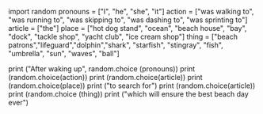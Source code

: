import random
pronouns = ["I", "he", "she", "it"]
action = ["was walking to", "was running to", "was skipping to", "was dashing to", "was sprinting to"]
article = ["the"]
place = ["hot dog stand", "ocean", "beach house", "bay", "dock", "tackle shop", "yacht club", "ice cream shop"]
thing = ["beach patrons","lifeguard","dolphin","shark", "starfish", "stingray", "fish", "umbrella", "sun", "waves", "ball"]

print ("After waking up", random.choice (pronouns))
print (random.choice(action))
print (random.choice(article))
print (random.choice(place))
print ("to search for")
print (random.choice(article))
print (random.choice (thing)) 
print ("which will ensure the best beach day ever") 
